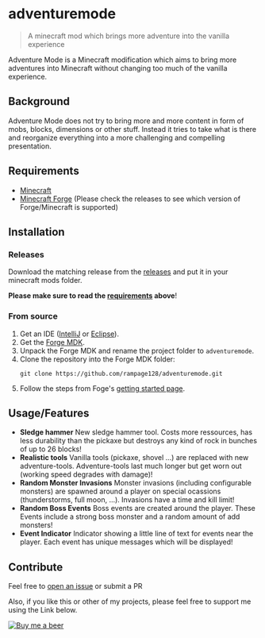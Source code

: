 # adventuremode

> A minecraft mod which brings more adventure into the vanilla experience

Adventure Mode is a Minecraft modification which aims to bring more adventures into Minecraft 
without changing too much of the vanilla experience.

## Background
Adventure Mode does not try to bring more and more content in form of mobs, blocks, dimensions 
or other stuff. Instead it tries to take what is there and reorganize everything into a more 
challenging and compelling presentation.

## Requirements

- [Minecraft](https://minecraft.net/)
- [Minecraft Forge](https://files.minecraftforge.net/)
  (Please check the releases to see which version of Forge/Minecraft is supported)

## Installation
### Releases

Download the matching release from the [releases](https://github.com/rampage128/adventuremode/releases)
and put it in your minecraft mods folder.

__Please make sure to read the [requirements](#requirements) above__!

### From source

1. Get an IDE ([IntelliJ](https://www.jetbrains.com/idea/) or [Eclipse](http://www.eclipse.org/downloads/packages/)).
2. Get the [Forge MDK](https://files.minecraftforge.net/).
3. Unpack the Forge MDK and rename the project folder to `adventuremode`.
4. Clone the repository into the Forge MDK folder:
   ```
   git clone https://github.com/rampage128/adventuremode.git
   ```
5. Follow the steps from Foge's [getting started page](http://mcforge.readthedocs.io/en/latest/gettingstarted/).

## Usage/Features

- __Sledge hammer__
  New sledge hammer tool. Costs more ressources, has less durability than the pickaxe but 
  destroys any kind of rock in bunches of up to 26 blocks!
- __Realistic tools__
  Vanilla tools (pickaxe, shovel ...) are replaced with new adventure-tools. Adventure-tools 
  last much longer but get worn out (working speed degrades with damage)!
- __Random Monster Invasions__
  Monster invasions (including configurable monsters) are spawned around a player on special 
  ocassions (thunderstorms, full moon, ...). Invasions have a time and kill limit!
- __Random Boss Events__
  Boss events are created around the player. These Events include a strong boss monster and 
  a random amount of add monsters!
- __Event Indicator__
  Indicator showing a little line of text for events near the player. Each event has unique 
  messages which will be displayed!

## Contribute

Feel free to [open an issue](https://github.com/rampage128/rampage128/issues) or submit a PR

Also, if you like this or other of my projects, please feel free to support me using the Link below.

[![Buy me a beer](https://img.shields.io/badge/buy%20me%20a%20beer-PayPal-green.svg)](https://www.paypal.me/FrederikWolter/1)
